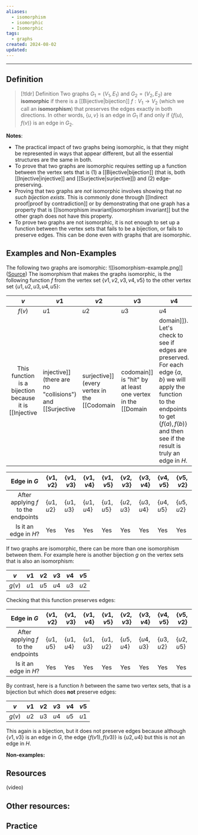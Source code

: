 ```yaml
---
aliases:
  - isomorphism
  - isomorphic
  - Isomorphic
tags:
  - graphs
created: 2024-08-02
updated:
---
```

---
## Definition 

> [!tldr] Definition
> Two graphs $G_1 = (V_1, E_1)$ and $G_2 = (V_2, E_2)$ are **isomorphic** if there is a [[Bijective|bijection]] $f: V_1 \rightarrow V_2$ (which we call an **isomorphism**) that preserves the edges exactly in both directions. In other words, $\{u,v\}$ is an edge in $G_1$ if and only if $\{f(u), f(v)\}$ is an edge in $G_2$. 

**Notes**: 
- The practical impact of two graphs being isomorphic, is that they might be represented in ways that appear different, but all the essential structures are the same in both. 
- To prove that two graphs are isomorphic requires setting up a function between the vertex sets that is (1) a [[Bijective|bijection]] (that is, both [[Injective|injective]] and [[Surjective|surjective]]) and (2) edge-preserving. 
- Proving that two graphs are *not* isomorphic involves showing that *no such bijection exists*. This is commonly done through [[Indirect proof|proof by contradiction]] or by demonstrating that one graph has a property that is [[Isomorphism invariant|isomorphism invariant]] but the other graph does not have this property. 
- To prove two graphs are not isomorphic, it is not enough to set up a function between the vertex sets that fails to be a bijection, or fails to preserve edges. This can be done even with graphs that are isomorphic. 

## Examples and Non-Examples

The following two graphs are isomorphic: 
![[isomorphism-example.png]]
([Source](https://www.google.com/url?sa=i&url=https%3A%2F%2Fwww.researchgate.net%2Ffigure%2FIsomorphic-graphs_fig1_275769739&psig=AOvVaw1meLN4vGX82Va777dmGwfI&ust=1722703525920000&source=images&cd=vfe&opi=89978449&ved=0CBQQjhxqFwoTCKiRlfTg1ocDFQAAAAAdAAAAABAJ))
The isomorphism that makes the graphs isomorphic, is the following function $f$ from the vertex set $\{v1,v2,v3,v4,v5\}$ to the other vertex set $\{u1, u2,u3,u4,u5\}$:

|  $v$   | $v1$ | $v2$ | $v3$ | $v4$ | $v5$ |
| :----: | ---- | ---- | ---- | ---- | ---- |
| $f(v)$ | $u1$ | $u2$ | $u3$ | $u4$ | $u5$ |
This function is a bijection because it is [[Injective|injective]] (there are no "collisions") and [[Surjective|surjective]] (every vertex in the [[Codomain|codomain]] is "hit" by at least one vertex in the [[Domain|domain]]). Let's check to see if edges are preserved. For each edge $\{a,b\}$ we will apply the function to the endpoints to get $\{f(a), f(b)\}$ and then see if the result is truly an edge in $H$. 

|             Edge in $G$             | $\{v1, v2\}$ | $\{v1,v3\}$ | $\{v1,v4\}$ | $\{v1,v5\}$ | $\{v2,v3\}$ | $\{v3,v4\}$ | $\{v4,v5\}$ | $\{v5,v2\}$ |
| :---------------------------------: | ------------ | ----------- | ----------- | ----------- | ----------- | ----------- | ----------- | ----------- |
| After applying $f$ to the endpoints | $\{u1, u2\}$ | $\{u1,u3\}$ | $\{u1,u4\}$ | $\{u1,u5\}$ | $\{u2,u3\}$ | $\{u3,u4\}$ | $\{u4,u5\}$ | $\{u5,u2\}$ |
|        Is it an edge in $H$?        | Yes          | Yes         | Yes         | Yes         | Yes         | Yes         | Yes         | Yes         |
If two graphs are isomorphic, there can be more than one isomorphism between them. For example here is another bijection $g$ on the vertex sets that is also an isomorphism: 

|  $v$   | $v1$ | $v2$ | $v3$ | $v4$ | $v5$ |
| :----: | ---- | ---- | ---- | ---- | ---- |
| $g(v)$ | $u1$ | $u5$ | $u4$ | $u3$ | $u2$ |
Checking that this function preserves edges: 

|             Edge in $G$             | $\{v1, v2\}$ | $\{v1,v3\}$ | $\{v1,v4\}$ | $\{v1,v5\}$ | $\{v2,v3\}$ | $\{v3,v4\}$ | $\{v4,v5\}$ | $\{v5,v2\}$ |
| :---------------------------------: | ------------ | ----------- | ----------- | ----------- | ----------- | ----------- | ----------- | ----------- |
| After applying $f$ to the endpoints | $\{u1, u5\}$ | $\{u1,u4\}$ | $\{u1,u3\}$ | $\{u1,u2\}$ | $\{u5,u4\}$ | $\{u4,u3\}$ | $\{u3,u2\}$ | $\{u2,u5\}$ |
|        Is it an edge in $H$?        | Yes          | Yes         | Yes         | Yes         | Yes         | Yes         | Yes         | Yes         |

By contrast, here is a function $h$  between the same two vertex sets, that is a bijection but which does **not** preserve edges: 

|  $v$   | $v1$ | $v2$ | $v3$ | $v4$ | $v5$ |
| :----: | ---- | ---- | ---- | ---- | ---- |
| $g(v)$ | $u2$ | $u3$ | $u4$ | $u5$ | $u1$ |
This again is a bijection, but it does not preserve edges because although $\{v1, v3\}$ is an edge in $G$, the edge $\{f(v1), f(v3)\}$ is $\{u2, u4\}$ but this is not an edge in $H$. 

**Non-examples:**




## Resources 

(video)

Other resources: 
- 

## Practice 

